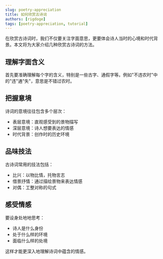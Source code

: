 ```yaml
---
slug: poetry-appreciation
title: 如何欣赏古诗词
authors: [rigdoge]
tags: [poetry-appreciation, tutorial]
---
```


在欣赏古诗词时，我们不仅要关注字面意思，更要体会诗人当时的心境和时代背景。本文将为大家介绍几种欣赏古诗词的方法。

<!--truncate-->

## 理解字面含义

首先要准确理解每个字的含义，特别是一些古字、通假字等。例如"不违农时"中的"违"通"失"，意思是不错过农时。

## 把握意境

诗词的意境往往包含多个层次：
- 表层意境：直观感受到的景物描写
- 深层意境：诗人想要表达的情感
- 时代背景：创作时的历史环境

## 品味技法

古诗词常用的技法包括：
- 比兴：以物比情，托物言志
- 借景抒情：通过描绘景物来表达情感
- 对偶：工整对称的句式

## 感受情感

要设身处地地思考：
- 诗人是什么身份
- 处于什么样的环境
- 面临什么样的处境

这样才能更深入地理解诗词中蕴含的情感。 